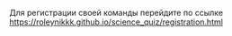 Для регистрации своей команды перейдите по ссылке https://roleynikkk.github.io/science_quiz/registration.html

